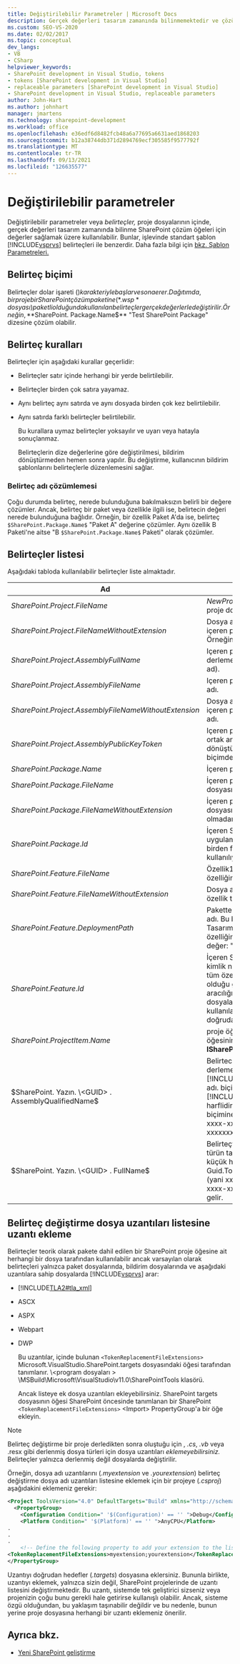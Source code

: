 ```yaml
---
title: Değiştirilebilir Parametreler | Microsoft Docs
description: Gerçek değerleri tasarım zamanında bilinmemektedir ve çözüm öğeleri için proje SharePoint değerleri belirten değiştirilebilir parametreleri (belirteçler) gözden geçirme.
ms.custom: SEO-VS-2020
ms.date: 02/02/2017
ms.topic: conceptual
dev_langs:
- VB
- CSharp
helpviewer_keywords:
- SharePoint development in Visual Studio, tokens
- tokens [SharePoint development in Visual Studio]
- replaceable parameters [SharePoint development in Visual Studio]
- SharePoint development in Visual Studio, replaceable parameters
author: John-Hart
ms.author: johnhart
manager: jmartens
ms.technology: sharepoint-development
ms.workload: office
ms.openlocfilehash: e36edf6d8482fcb48a6a77695a6631aed1868203
ms.sourcegitcommit: b12a38744db371d2894769ecf305585f9577792f
ms.translationtype: MT
ms.contentlocale: tr-TR
ms.lasthandoff: 09/13/2021
ms.locfileid: "126635577"
---
```

# <a name="replaceable-parameters"></a>Değiştirilebilir parametreler
  Değiştirilebilir parametreler veya *belirteçler,* proje dosyalarının içinde, gerçek değerleri tasarım zamanında bilinme SharePoint çözüm öğeleri için değerler sağlamak üzere kullanılabilir. Bunlar, işlevinde standart şablon [!INCLUDE[vsprvs](../sharepoint/includes/vsprvs-md.md)] belirteçleri ile benzerdir. Daha fazla bilgi için [bkz. Şablon Parametreleri.](../ide/template-parameters.md)

## <a name="token-format"></a>Belirteç biçimi
 Belirteçler dolar işareti ($) karakteriyle başlar ve sona erer. Dağıtımda, bir proje bir SharePoint çözüm paketine (*.wsp* dosyası) paketli olduğunda kullanılan belirteçler gerçek değerlerle değiştirilir. Örneğin, **$SharePoint. Package.Name$** "Test SharePoint Package" dizesine çözüm olabilir.

## <a name="token-rules"></a>Belirteç kuralları
 Belirteçler için aşağıdaki kurallar geçerlidir:

- Belirteçler satır içinde herhangi bir yerde belirtilebilir.

- Belirteçler birden çok satıra yayamaz.

- Aynı belirteç aynı satırda ve aynı dosyada birden çok kez belirtilebilir.

- Aynı satırda farklı belirteçler belirtilebilir.

  Bu kurallara uymaz belirteçler yoksayılır ve uyarı veya hatayla sonuçlanmaz.

  Belirteçlerin dize değerlerine göre değiştirilmesi, bildirim dönüştürmeden hemen sonra yapılır. Bu değiştirme, kullanıcının bildirim şablonlarını belirteçlerle düzenlemesini sağlar.

### <a name="token-name-resolution"></a>Belirteç adı çözümlemesi
 Çoğu durumda belirteç, nerede bulunduğuna bakılmaksızın belirli bir değere çözümler. Ancak, belirteç bir paket veya özellikle ilgili ise, belirtecin değeri nerede bulunduğuna bağlıdır. Örneğin, bir özellik Paket A'da ise, belirteç `$SharePoint.Package.Name$` "Paket A" değerine çözümler. Aynı özellik B Paketi'ne aitse "B `$SharePoint.Package.Name$` Paketi" olarak çözümler.

## <a name="tokens-list"></a>Belirteçler listesi
 Aşağıdaki tabloda kullanılabilir belirteçler liste almaktadır.

|Ad|Açıklama|
|----------|-----------------|
|$SharePoint. Project. FileName$|*NewProj.csproj* gibi içeren proje dosyasının adı.|
|$SharePoint. Project. FileNameWithoutExtension$|Dosya adı uzantısı olmadan içeren proje dosyasının adı. Örneğin, "NewProj".|
|$SharePoint. Project. AssemblyFullName$|Içeren projenin çıkış derlemenin görünen adı (güçlü ad).|
|$SharePoint. Project. AssemblyFileName$|Içeren projenin çıkış derlemesi adı.|
|$SharePoint. Project. AssemblyFileNameWithoutExtension$|Dosya adı uzantısı olmadan, içeren projenin çıkış derlemesi adı.|
|$SharePoint. Project. AssemblyPublicKeyToken$|Içeren projenin çıkış derlemesi ortak anahtar belirteci dizeye dönüştürülür. ("x2" onaltılık biçimde 16 karakter.)|
|$SharePoint. Package.Name$|İçeren paketin adı.|
|$SharePoint. Package.FileName$|İçeren paketin tanım dosyasının adı.|
|$SharePoint. Package.FileNameWithoutExtension$|İçeren paketin tanım dosyasının adı (uzantı olmadan).|
|$SharePoint. Package.Id$|İçeren SharePoint için uygulama kimliği. Bir özellik birden fazla pakette kullanılıyorsa, bu değer değişir.|
|$SharePoint. Feature.FileName$|Özellik1.özellik gibi içeren özelliğin tanım *dosyasının adı.*|
|$SharePoint. Feature.FileNameWithoutExtension$|Dosya adı uzantısı olmadan özellik tanımı dosyasının adı.|
|$SharePoint. Feature.DeploymentPath$|Pakette özelliği içeren klasörün adı. Bu belirteç, Özellik Tasarımcısı'nda "Dağıtım Yolu" özelliğine eşit olur. Örnek değer: "Project1_Feature1".|
|$SharePoint. Feature.Id$|İçeren SharePoint özelliğin kimlik numarası. Bu belirteç, tüm özellik düzeyi belirteçlerde olduğu gibi, yalnızca bir özellik aracılığıyla pakete dahil edilen dosyalar tarafından kullanılabilir, bir özellik dışında doğrudan pakete eklenmez.|
|$SharePoint. ProjectItem.Name$|proje öğesinden alınan proje öğesinin adı (dosya adı değil) **ISharePointProjectItem.Name.**|
|$SharePoint. Yazın. \<GUID> . AssemblyQualifiedName$|Belirteci ile eşleşen türün derleme [!INCLUDE[TLA2#tla_guid](../sharepoint/includes/tla2sharptla-guid-md.md)] tam adı. biçimi küçük [!INCLUDE[TLA2#tla_guid](../sharepoint/includes/tla2sharptla-guid-md.md)] harflidir ve Guid.ToString("D") biçimine (yani xxxxxxxx-xxxx-xxxx-xxxx-xxxxxxxxxxxx) karşılık gelir.|
|$SharePoint. Yazın. \<GUID> . FullName$|Belirteçte GUID ile eşleşen türün tam adı. GUID biçimi küçük harflidir ve Guid.ToString("D") biçimine (yani xxxxxxxx-xxxx-xxxx-xxxx-xxxxxxxxxxxx) karşılık gelir.|

## <a name="add-extensions-to-the-token-replacement-file-extensions-list"></a>Belirteç değiştirme dosya uzantıları listesine uzantı ekleme
 Belirteçler teorik olarak pakete dahil edilen bir SharePoint proje öğesine ait herhangi bir dosya tarafından kullanılabilir ancak varsayılan olarak belirteçleri yalnızca paket dosyalarında, bildirim dosyalarında ve aşağıdaki uzantılara sahip dosyalarda [!INCLUDE[vsprvs](../sharepoint/includes/vsprvs-md.md)] arar:

- [!INCLUDE[TLA2#tla_xml](../sharepoint/includes/tla2sharptla-xml-md.md)]

- ASCX

- ASPX

- Webpart

- DWP

  Bu uzantılar, içinde bulunan `<TokenReplacementFileExtensions>` Microsoft.VisualStudio.SharePoint.targets dosyasındaki öğesi tarafından tanımlanır. \\<program dosyaları \> \MSBuild\Microsoft\VisualStudio\v11.0\SharePointTools klasörü.

  Ancak listeye ek dosya uzantıları ekleyebilirsiniz. SharePoint targets dosyasının öğesi SharePoint öncesinde tanımlanan bir SharePoint `<TokenReplacementFileExtensions>` \<Import> PropertyGroup'a bir öğe ekleyin.

> [!NOTE]
> Belirteç değiştirme bir proje derledikten sonra oluştuğu için , *.cs*, *.vb* veya .resx gibi derlenmiş dosya türleri için dosya uzantıları *eklemeyebilirsiniz.* Belirteçler yalnızca derlenmiş değil dosyalarda değiştirilir.

 Örneğin, dosya adı uzantılarını (*.myextension* ve *.yourextension*) belirteç değiştirme dosya adı uzantıları listesine eklemek için bir projeye (*.csproj*) aşağıdakini eklemeniz gerekir:

```xml
<Project ToolsVersion="4.0" DefaultTargets="Build" xmlns="http://schemas.microsoft.com/developer/msbuild/2003">
  <PropertyGroup>
    <Configuration Condition=" '$(Configuration)' == '' ">Debug</Configuration>
    <Platform Condition=" '$(Platform)' == '' ">AnyCPU</Platform>
.
.
.
    <!-- Define the following property to add your extension to the list of token replacement file extensions.  -->
<TokenReplacementFileExtensions>myextension;yourextension</TokenReplacementFileExtensions>
</PropertyGroup>
```

 Uzantıyı doğrudan hedefler (*.targets*) dosyasına eklersiniz. Bununla birlikte, uzantıyı eklemek, yalnızca sizin değil, SharePoint projelerinde de uzantı listesini değiştirmektedir. Bu uzantı, sistemde tek geliştirici sizseniz veya projenizin çoğu bunu gerekli hale getirirse kullanışlı olabilir. Ancak, sisteme özgü olduğundan, bu yaklaşım taşınabilir değildir ve bu nedenle, bunun yerine proje dosyasına herhangi bir uzantı eklemeniz önerilir.

## <a name="see-also"></a>Ayrıca bkz.
- [Yeni SharePoint geliştirme](../sharepoint/developing-sharepoint-solutions.md)
